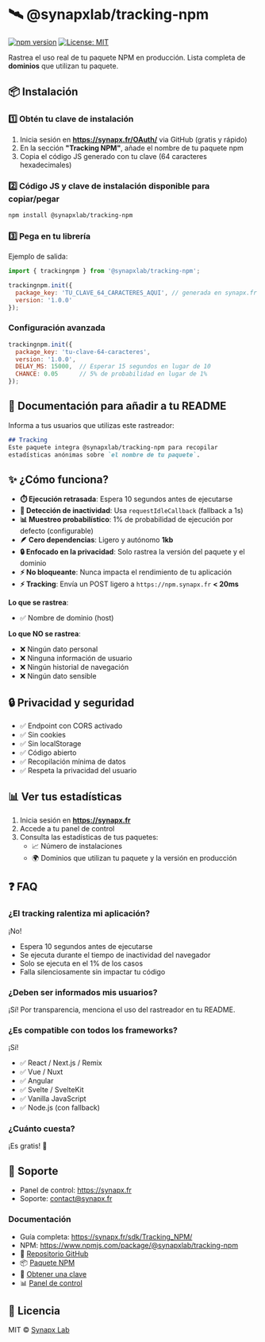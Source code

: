 # 🛰️ @synapxlab/tracking-npm

[![npm version](https://img.shields.io/npm/v/@synapxlab/tracking-npm.svg)](https://www.npmjs.com/package/@synapxlab/tracking-npm) [![License: MIT](https://img.shields.io/badge/License-MIT-yellow.svg)](https://opensource.org/licenses/MIT)

Rastrea el uso real de tu paquete NPM en producción.
Lista completa de **dominios** que utilizan tu paquete.

## 📦 Instalación

### 1️⃣ Obtén tu clave de instalación

1. Inicia sesión en **https://synapx.fr/OAuth/** via GitHub (gratis y rápido)
2. En la sección **"Tracking NPM"**, añade el nombre de tu paquete npm
3. Copia el código JS generado con tu clave (64 caracteres hexadecimales)

### 2️⃣ Código JS y clave de instalación disponible para copiar/pegar

```bash
npm install @synapxlab/tracking-npm
```

### 3️⃣ Pega en tu librería

Ejemplo de salida:

```javascript
import { trackingnpm } from '@synapxlab/tracking-npm';

trackingnpm.init({
  package_key: 'TU_CLAVE_64_CARACTERES_AQUI', // generada en synapx.fr
  version: '1.0.0'
});
```

### Configuración avanzada

```javascript
trackingnpm.init({
  package_key: 'tu-clave-64-caracteres',
  version: '1.0.0',
  DELAY_MS: 15000,  // Esperar 15 segundos en lugar de 10
  CHANCE: 0.05      // 5% de probabilidad en lugar de 1%
});
```

## 📝 Documentación para añadir a tu README

Informa a tus usuarios que utilizas este rastreador:

```markdown
## Tracking
Este paquete integra @synapxlab/tracking-npm para recopilar 
estadísticas anónimas sobre `el nombre de tu paquete`.
```

## ✨ ¿Cómo funciona?

- **⏱️ Ejecución retrasada**: Espera 10 segundos antes de ejecutarse
- **🎯 Detección de inactividad**: Usa `requestIdleCallback` (fallback a 1s)
- **📊 Muestreo probabilístico**: 1% de probabilidad de ejecución por defecto (configurable)
- **🪶 Cero dependencias**: Ligero y autónomo **1kb**
- **🔒 Enfocado en la privacidad**: Solo rastrea la versión del paquete y el dominio
- **⚡ No bloqueante**: Nunca impacta el rendimiento de tu aplicación
- **⚡ Tracking**: Envía un POST ligero a `https://npm.synapx.fr` **< 20ms**

**Lo que se rastrea**:

- ✅ Nombre de dominio (host)

**Lo que NO se rastrea**:

- ❌ Ningún dato personal
- ❌ Ninguna información de usuario
- ❌ Ningún historial de navegación
- ❌ Ningún dato sensible

## 🔒 Privacidad y seguridad

- ✅ Endpoint con CORS activado
- ✅ Sin cookies
- ✅ Sin localStorage
- ✅ Código abierto
- ✅ Recopilación mínima de datos
- ✅ Respeta la privacidad del usuario

## 📊 Ver tus estadísticas

1. Inicia sesión en **https://synapx.fr**
2. Accede a tu panel de control
3. Consulta las estadísticas de tus paquetes:
   - 📈 Número de instalaciones
   - 🌍 Dominios que utilizan tu paquete y la versión en producción

## ❓ FAQ

### ¿El tracking ralentiza mi aplicación?

¡No!

- Espera 10 segundos antes de ejecutarse
- Se ejecuta durante el tiempo de inactividad del navegador
- Solo se ejecuta en el 1% de los casos
- Falla silenciosamente sin impactar tu código

### ¿Deben ser informados mis usuarios?

¡Sí! Por transparencia, menciona el uso del rastreador en tu README.

### ¿Es compatible con todos los frameworks?

¡Sí!

- ✅ React / Next.js / Remix
- ✅ Vue / Nuxt
- ✅ Angular
- ✅ Svelte / SvelteKit
- ✅ Vanilla JavaScript
- ✅ Node.js (con fallback)

### ¿Cuánto cuesta?

¡Es gratis! 🎉

## 🔧 Soporte

- Panel de control: https://synapx.fr
- Soporte: [contact@synapx.fr](mailto:contact@synapx.fr)

### Documentación

- Guía completa: https://synapx.fr/sdk/Tracking_NPM/
- NPM: https://www.npmjs.com/package/@synapxlab/tracking-npm
- 🐙 [Repositorio GitHub](https://github.com/synapxLab/tracking-npm)
- 📦 [Paquete NPM](https://www.npmjs.com/package/@synapxlab/tracking-npm)
- 🔑 [Obtener una clave](https://synapx.fr/OAuth/)
- 📊 [Panel de control](https://synapx.fr/)

## 📄 Licencia

MIT © [Synapx Lab](https://synapx.fr/)
